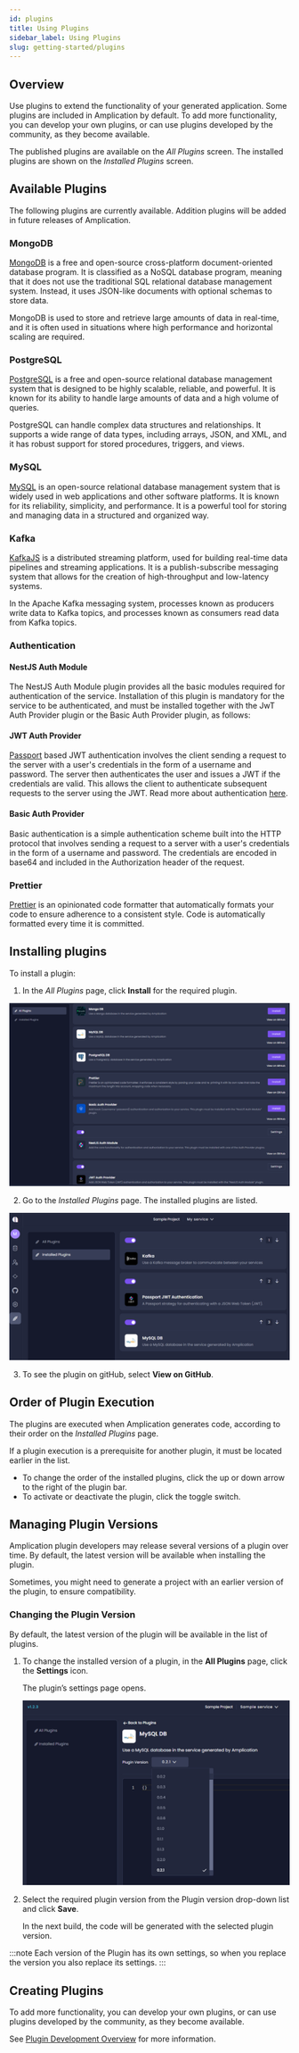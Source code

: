 ```yaml
---
id: plugins
title: Using Plugins
sidebar_label: Using Plugins 
slug: getting-started/plugins
---
```



## Overview 
Use plugins to extend the functionality of your generated application.
Some plugins are included in Amplication by default. To add more functionality, you can develop your own plugins, or can use plugins developed by the community, as they become available. 

The published plugins are available on the _All Plugins_ screen.
The installed plugins are shown on the _Installed Plugins_ screen.

## Available Plugins

The following plugins are currently available. Addition plugins will be added in future releases of Amplication.  

### MongoDB

[MongoDB](https://www.mongodb.com/) is a free and open-source cross-platform document-oriented database program. It is classified as a NoSQL database program, meaning that it does not use the traditional SQL relational database management system. Instead, it uses JSON-like documents with optional schemas to store data.

MongoDB is used to store and retrieve large amounts of data in real-time, and it is often used in situations where high performance and horizontal scaling are required.

### PostgreSQL

[PostgreSQL](https://www.postgresql.org/) is a free and open-source relational database management system that is designed to be highly scalable, reliable, and powerful. It is known for its ability to handle large amounts of data and a high volume of queries. 

PostgreSQL can handle complex data structures and relationships. It supports a wide range of data types, including arrays, JSON, and XML, and it has robust support for stored procedures, triggers, and views.

### MySQL

[MySQL](https://www.mysql.com/) is an open-source relational database management system that is widely used in web applications and other software platforms. It is known for its reliability, simplicity, and performance. It is a powerful tool for storing and managing data in a structured and organized way.

### Kafka

[KafkaJS](https://kafka.js.org/) is a distributed streaming platform, used for building real-time data pipelines and streaming applications. It is a publish-subscribe messaging system that allows for the creation of high-throughput and low-latency systems.

In the Apache Kafka messaging system, processes known as producers write data to Kafka topics, and processes known as consumers read data from Kafka topics.

### Authentication

#### NestJS Auth Module

The NestJS Auth Module plugin provides all the basic modules required for authentication of the service.
Installation of this plugin is mandatory for the service to be authenticated, and must be installed together with the JwT Auth Provider plugin or the Basic Auth Provider plugin, as follows:

#### JWT Auth Provider

[Passport](http://www.passportjs.org/) based JWT authentication involves the client sending a request to the server with a user's credentials in the form of a username and password. The server then authenticates the user and issues a JWT if the credentials are valid. This allows the client to authenticate subsequent requests to the server using the JWT.
Read more about authentication [here](https://docs.nestjs.com/security/authentication). 

#### Basic Auth Provider

Basic authentication is a simple authentication scheme built into the HTTP protocol that involves sending a request to a server with a user's credentials in the form of a username and password. The credentials are encoded in base64 and included in the Authorization header of the request.

### Prettier

[Prettier](https://prettier.io/) is an opinionated code formatter that automatically formats your code to ensure adherence to a consistent style. Code is automatically formatted every time it is committed.
 

## Installing plugins
 To install a plugin:
 1. In the _All Plugins_ page, click **Install** for the required plugin. 

![](./assets/all-plugins.png)

2. Go to the _Installed Plugins_ page. The installed plugins are listed. 

![](./assets/installed-plugins.png)

3. To see the plugin on gitHub, select **View on GitHub**.

## Order of Plugin Execution

The plugins are executed when Amplication generates code, according to their order on the *Installed Plugins* page. 

If a plugin execution is a prerequisite for another plugin, it must be located earlier in the list.

- To change the order of the installed plugins, click the up or down arrow to the right of the plugin bar.
- To activate or deactivate the plugin, click the toggle switch.

## Managing Plugin Versions

Amplication plugin developers may release several versions of a plugin over time. By default, the latest version will be available when installing the plugin.

Sometimes, you might need to generate a project with an earlier version of the plugin, to ensure compatibility.

### Changing the Plugin Version

By default, the latest version of the plugin will be available in the list of plugins.

1. To change the installed version of a plugin, in the **All Plugins** page, click the **Settings** icon.

   The plugin’s settings page opens.
   
   ![](./assets/plugin-versions.png)

2. Select the required plugin version from the Plugin version drop-down list and click **Save**. 

   In the next build, the code will be generated with the selected plugin version. 
   
:::note
Each version of the Plugin has its own settings, so when you replace the version you also replace its settings. 
:::
   
    
## Creating Plugins

To add more functionality, you can develop your own plugins, or can use plugins developed by the community, as they become available.

See [Plugin Development Overview](https://docs.amplication.com/docs/plugins/Overview/) for more information.  







